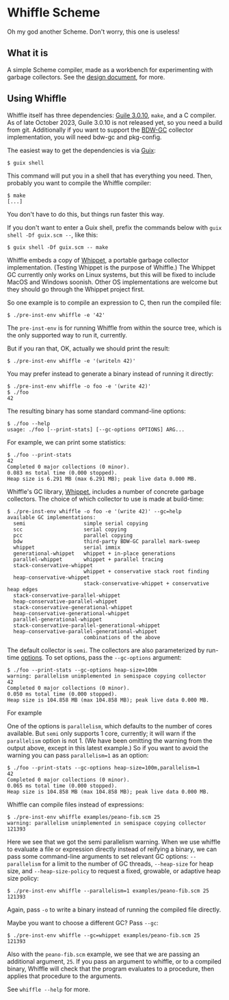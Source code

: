 # Whiffle Scheme

Oh my god another Scheme.  Don't worry, this one is useless!

## What it is

A simple Scheme compiler, made as a workbench for experimenting with
garbage collectors.  See the [design document](./doc/design.md), for more.

## Using Whiffle

Whiffle itself has three dependencies: [Guile
3.0.10](https://gnu.org/s/guile), `make`, and a C compiler.  As of late
October 2023, Guile 3.0.10 is not released yet, so you need a build from
git.  Additionally if you want to support the
[BDW-GC](https://github.com/ivmai/bdwgc) collector implementation, you
will need bdw-gc and pkg-config.

The easiest way to get the dependencies is via
[Guix](https://guix.gnu.org/):

```
$ guix shell
```

This command will put you in a shell that has everything you need.
Then, probably you want to compile the Whiffle compiler:

```
$ make
[...]
```

You don't have to do this, but things run faster this way.

If you don't want to enter a Guix shell, prefix the commands below with
`guix shell -Df guix.scm --`, like this:

```
$ guix shell -Df guix.scm -- make
```

Whiffle embeds a copy of [Whippet](https://github.com/wingo/whippet), a
portable garbage collector implementation.  (Testing Whippet is the
purpose of Whiffle.)  The Whippet GC currently only works on Linux
systems, but this will be fixed to include MacOS and Windows soonish.
Other OS implementations are welcome but they should go through the
Whippet project first.

So one example is to compile an expression to C, then run the compiled
file:

```
$ ./pre-inst-env whiffle -e '42'
```

The `pre-inst-env` is for running Whiffle from within the source tree,
which is the only supported way to run it, currently.

But if you ran that, OK, actually we should print the result:

```
$ ./pre-inst-env whiffle -e '(writeln 42)'
```

You may prefer instead to generate a binary instead of running it
directly:

```
$ ./pre-inst-env whiffle -o foo -e '(write 42)'
$ ./foo
42
```

The resulting binary has some standard command-line options:

```
$ ./foo --help
usage: ./foo [--print-stats] [--gc-options OPTIONS] ARG...
```

For example, we can print some statistics:

```
$ ./foo --print-stats
42
Completed 0 major collections (0 minor).
0.083 ms total time (0.000 stopped).
Heap size is 6.291 MB (max 6.291 MB); peak live data 0.000 MB.
```

Whiffle's GC library, [Whippet](https://github.com/wingo/whippet),
includes a number of concrete garbage collectors.  The choice of which
collector to use is made at build-time:

```
$ ./pre-inst-env whiffle -o foo -e '(write 42)' --gc=help
available GC implementations:
  semi                   simple serial copying
  scc                    serial copying
  pcc                    parallel copying
  bdw                    third-party BDW-GC parallel mark-sweep
  whippet                serial immix
  generational-whippet   whippet + in-place generations
  parallel-whippet       whippet + parallel tracing
  stack-conservative-whippet
                         whippet + conservative stack root finding
  heap-conservative-whippet
                         stack-conservative-whippet + conservative heap edges
  stack-conservative-parallel-whippet
  heap-conservative-parallel-whippet
  stack-conservative-generational-whippet
  heap-conservative-generational-whippet
  parallel-generational-whippet
  stack-conservative-parallel-generational-whippet
  heap-conservative-parallel-generational-whippet
                         combinations of the above
```

The default collector is `semi`.  The collectors are also parameterized
by run-time
[options](https://github.com/wingo/whippet/blob/main/doc/manual.md#options).
To set options, pass the `--gc-options` argument:

```
$ ./foo --print-stats --gc-options heap-size=100m
warning: parallelism unimplemented in semispace copying collector
42
Completed 0 major collections (0 minor).
0.050 ms total time (0.000 stopped).
Heap size is 104.858 MB (max 104.858 MB); peak live data 0.000 MB.
```
For example

One of the options is `parallelism`, which defaults to the number of
cores available.  But `semi` only supports 1 core, currently; it will
warn if the `parallelism` option is not 1.  (We have been omitting the
warning from the output above, except in this latest example.)  So if
you want to avoid the warning you can pass `parallelism=1` as an option:

```
$ ./foo --print-stats --gc-options heap-size=100m,parallelism=1
42
Completed 0 major collections (0 minor).
0.065 ms total time (0.000 stopped).
Heap size is 104.858 MB (max 104.858 MB); peak live data 0.000 MB.
```

Whiffle can compile files instead of expressions:

```
$ ./pre-inst-env whiffle examples/peano-fib.scm 25
warning: parallelism unimplemented in semispace copying collector
121393
```

Here we see that we got the semi parallelism warning.  When we use
whiffle to evaluate a file or expression directly instead of reifying a
binary, we can pass some command-line arguments to set relevant GC
options: `--parallelism` for a limit to the number of GC threads,
`--heap-size` for heap size, and `--heap-size-policy` to request a
fixed, growable, or adaptive heap size policy:

```
$ ./pre-inst-env whiffle --parallelism=1 examples/peano-fib.scm 25
121393
```

Again, pass `-o` to write a binary instead of running the compiled file
directly.

Maybe you want to choose a different GC?  Pass `--gc`:

```
$ ./pre-inst-env whiffle --gc=whippet examples/peano-fib.scm 25
121393
```

Also with the `peano-fib.scm` example, we see that we are passing an
additional argument, `25`.  If you pass an argument to whiffle, or to a
compiled binary, Whiffle will check that the program evaluates to a
procedure, then applies that procedure to the arguments.

See `whiffle --help` for more.
